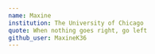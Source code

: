 ```yaml
---
name: Maxine
institution: The University of Chicago
quote: When nothing goes right, go left
github_user: MaxineK36
---
```

